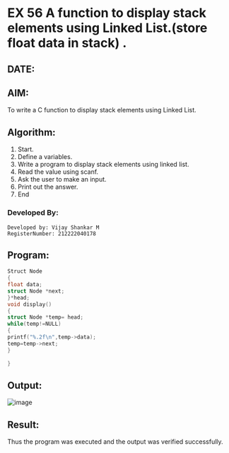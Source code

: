 # EX 56 A function to display stack elements using Linked List.(store float data in stack) .
## DATE:
## AIM:
To write a C function to display stack elements using Linked List.

## Algorithm:
1. Start. 
2. Define a variables. 
3. Write a program to display stack elements using linked list. 
4. Read the value using scanf. 
5. Ask the user to make an input. 
6. Print out the answer. 
7. End

### Developed By:
```
Developed by: Vijay Shankar M
RegisterNumber: 212222040178
```

## Program:
```c program
Struct Node 
{ 
float data; 
struct Node *next; 
}*head; 
void display() 
{ 
struct Node *temp= head; 
while(temp!=NULL) 
{ 
printf("%.2f\n",temp->data); 
temp=temp->next; 
} 
 
}
```
## Output:

![image](https://github.com/user-attachments/assets/febd2b64-c8eb-4dda-bc3a-ad746a67ac5b)


## Result:
Thus the program was executed and the output was verified successfully.
